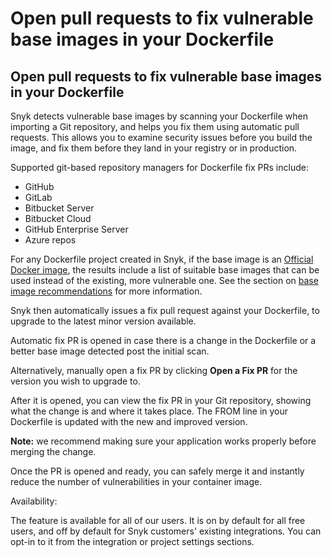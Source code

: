 # Open pull requests to fix vulnerable base images in your Dockerfile

##  Open pull requests to fix vulnerable base images in your Dockerfile

Snyk detects vulnerable base images by scanning your Dockerfile when importing a Git repository, and helps you fix them using automatic pull requests. This allows you to examine security issues before you build the image, and fix them before they land in your registry or in production. 

Supported git-based repository managers for Dockerfile fix PRs include:

* GitHub
* GitLab
* Bitbucket Server
* Bitbucket Cloud
* GitHub Enterprise Server
* Azure repos

For any Dockerfile project created in Snyk, if the base image is an [Official Docker image](https://docs.docker.com/docker-hub/official_images/), the results include a list of suitable base images that can be used instead of the existing, more vulnerable one. See the section on [base image recommendations](https://support.snyk.io/hc/en-us/articles/360003915938-Analysis-and-remediation-for-your-images-from-the-Snyk-app) for more information. 

Snyk then automatically issues a fix pull request against your Dockerfile, to upgrade to the latest minor version available.

Automatic fix PR is opened in case there is a change in the Dockerfile or a better base image detected post the initial scan. 

Alternatively, manually open a fix PR by clicking **Open a Fix PR** for the version you wish to upgrade to. 

After it is opened, you can view the fix PR in your Git repository, showing what the change is and where it takes place. The FROM line in your Dockerfile is updated with the new and improved version.

**Note:** we recommend making sure your application works properly before merging the change.

Once the PR is opened and ready, you can safely merge it and instantly reduce the number of vulnerabilities in your container image.  

Availability:

The feature is available for all of our users. It is on by default for all free users, and off by default for Snyk customers' existing integrations. You can opt-in to it from the integration or project settings sections.


